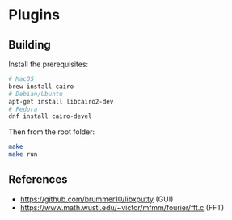 # Plugins

## Building

Install the prerequisites:

```sh
# MacOS
brew install cairo
# Debian/Ubuntu
apt-get install libcairo2-dev
# Fedora
dnf install cairo-devel
```

Then from the root folder:

```sh
make
make run
```

## References

 - https://github.com/brummer10/libxputty (GUI)
 - https://www.math.wustl.edu/~victor/mfmm/fourier/fft.c (FFT)
